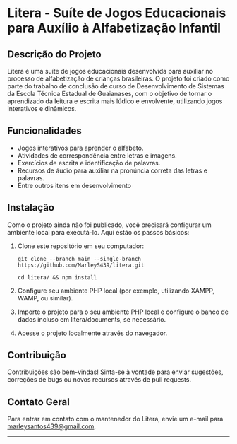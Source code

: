 # Litera - Suíte de Jogos Educacionais para Auxílio à Alfabetização Infantil

## Descrição do Projeto
Litera é uma suíte de jogos educacionais desenvolvida para auxiliar no processo de alfabetização de crianças brasileiras. O projeto foi criado como parte do trabalho de conclusão de curso de Desenvolvimento de Sistemas da Escola Técnica Estadual de Guaianases, com o objetivo de tornar o aprendizado da leitura e escrita mais lúdico e envolvente, utilizando jogos interativos e dinâmicos.

## Funcionalidades
- Jogos interativos para aprender o alfabeto.
- Atividades de correspondência entre letras e imagens.
- Exercícios de escrita e identificação de palavras.
- Recursos de áudio para auxiliar na pronúncia correta das letras e palavras.
- Entre outros itens em desenvolvimento

## Instalação
Como o projeto ainda não foi publicado, você precisará configurar um ambiente local para executá-lo. Aqui estão os passos básicos:

1. Clone este repositório em seu computador:
   ```
   git clone --branch main --single-branch https://github.com/MarleyS439/litera.git
   ```

   ```
   cd litera/ && npm install
   ```

2. Configure seu ambiente PHP local (por exemplo, utilizando XAMPP, WAMP, ou similar).

3. Importe o projeto para o seu ambiente PHP local e configure o banco de dados incluso em litera/documents, se necessário.

4. Acesse o projeto localmente através do navegador.

## Contribuição
Contribuições são bem-vindas! Sinta-se à vontade para enviar sugestões, correções de bugs ou novos recursos através de pull requests.

## Contato Geral

Para entrar em contato com o mantenedor do Litera, envie um e-mail para [marleysantos439@gmail.com](mailto:marleysantos439@gmail.com).

---
